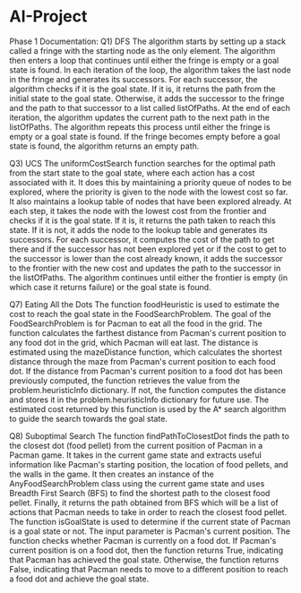 # AI-Project
Phase 1
Documentation: 
Q1) DFS
The algorithm starts by setting up a stack called a fringe with the starting node as the only element. The algorithm then enters a loop that continues
until either the fringe is empty or a goal state is found. In each iteration of the loop, the algorithm takes the last node in the fringe and generates
its successors. For each successor, the algorithm checks if it is the goal state. If it is, it returns the path from the initial state to the goal state.
Otherwise, it adds the successor to the fringe and the path to that successor to a list called listOfPaths. At the end of each iteration, the algorithm
updates the current path to the next path in the listOfPaths. The algorithm repeats this process until either the fringe is empty or a goal state is found.
If the fringe becomes empty before a goal state is found, the algorithm returns an empty path.

Q3) UCS
The uniformCostSearch function searches for the optimal path from the start state to the goal state, where each action has a cost associated with it.
It does this by maintaining a priority queue of nodes to be explored, where the priority is given to the node with the lowest cost so far. It also maintains
a lookup table of nodes that have been explored already. At each step, it takes the node with the lowest cost from the frontier and checks if it is the goal
state. If it is, it returns the path taken to reach this state. If it is not, it adds the node to the lookup table and generates its successors.
For each successor, it computes the cost of the path to get there and if the successor has not been explored yet or if the cost to get to the successor is lower
than the cost already known, it adds the successor to the frontier with the new cost and updates the path to the successor in the listOfPaths.
The algorithm continues until either the frontier is empty (in which case it returns failure) or the goal state is found.

Q7) Eating All the Dots
The function foodHeuristic is used to estimate the cost to reach the goal state in the FoodSearchProblem. The goal of the FoodSearchProblem is
for Pacman to eat all the food in the grid. The function calculates the farthest distance from Pacman's current position to any food dot in the grid, which
Pacman will eat last. The distance is estimated using the mazeDistance function, which calculates the shortest distance through the maze from Pacman's current
position to each food dot. If the distance from Pacman's current position to a food dot has been previously computed, the function retrieves the value from
the problem.heuristicInfo dictionary. If not, the function computes the distance and stores it in the problem.heuristicInfo dictionary for future use.
The estimated cost returned by this function is used by the A* search algorithm to guide the search towards the goal state.

Q8) Suboptimal Search
The function findPathToClosestDot finds the path to the closest dot (food pellet) from the current position of Pacman in a Pacman game. It takes in the current
game state and extracts useful information like Pacman's starting position, the location of food pellets, and the walls in the game.
It then creates an instance of the AnyFoodSearchProblem class using the current game state and uses Breadth First Search (BFS) to find the shortest
path to the closest food pellet. Finally, it returns the path obtained from BFS which will be a list of actions that Pacman needs to take in order
to reach the closest food pellet.
The function isGoalState is used to determine if the current state of Pacman is a goal state or not. The input parameter is Pacman's current position.
The function checks whether Pacman is currently on a food dot. If Pacman's current position is on a food dot, then the function returns True, indicating
that Pacman has achieved the goal state. Otherwise, the function returns False, indicating that Pacman needs to move to a different position to reach a food
dot and achieve the goal state.


